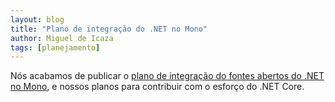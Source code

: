 ```yaml
---
layout: blog
title: "Plano de integração do .NET no Mono"
author: Miguel de Icaza
tags: [planejamento]
---
```


Nós acabamos de publicar o [plano de integração do fontes abertos do .NET no Mono](/docs/about-mono/dotnet-integration), e nossos planos para contribuir com o esforço do .NET Core.

